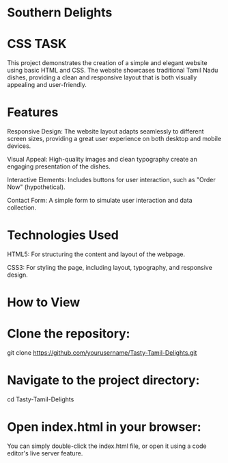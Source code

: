 # Southern Delights

# CSS TASK
 
 This project demonstrates the creation of a simple and elegant website using basic HTML and CSS. The website showcases traditional Tamil Nadu dishes, providing a clean and responsive layout that is both visually appealing and user-friendly.

# Features

Responsive Design: The website layout adapts seamlessly to different screen sizes, providing a great user experience on both desktop and mobile devices.

Visual Appeal: High-quality images and clean typography create an engaging presentation of the dishes.

Interactive Elements: Includes buttons for user interaction, such as "Order Now" (hypothetical).

Contact Form: A simple form to simulate user interaction and data collection.

# Technologies Used

HTML5: For structuring the content and layout of the webpage.

CSS3: For styling the page, including layout, typography, and responsive design.

# How to View

# Clone the repository:

git clone https://github.com/yourusername/Tasty-Tamil-Delights.git

# Navigate to the project directory:

cd Tasty-Tamil-Delights

# Open index.html in your browser:

You can simply double-click the index.html file, or open it using a code editor's live server feature.

